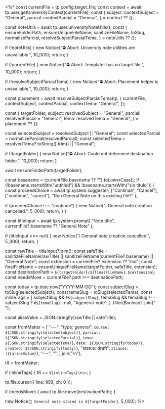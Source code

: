 <%*
const currentFile = tp.config.target_file;
const context = await tp.user.getUniversityContext(currentFile);
const {
  subject: contextSubject = "General",
  parcial: contextParcial = "General",
} = context ?? {};

const noteUtils = await tp.user.universityNoteUtils();
const {
  ensureFolderPath,
  ensureUniqueFileName,
  sanitizeFileName,
  toSlug,
  normalizeParcial,
  resolveSubjectParcialTema,
} = noteUtils ?? {};

if (!noteUtils) {
  new Notice("⛔️ Abort: University note utilities are unavailable.", 10_000);
  return;
}

if (!currentFile) {
  new Notice("⛔️ Abort: Templater has no target file.", 10_000);
  return;
}

if (!resolveSubjectParcialTema) {
  new Notice("⛔️ Abort: Placement helper is unavailable.", 10_000);
  return;
}

const placement = await resolveSubjectParcialTema(tp, {
  currentFile,
  contextSubject,
  contextParcial,
  contextTema: "General",
});

const {
  targetFolder,
  subject: resolvedSubject = "General",
  parcial: resolvedParcial = "General",
  tema: resolvedTema = "General",
} = placement ?? {};

const selectedSubject = resolvedSubject || "General";
const selectedParcial = normalizeParcial(resolvedParcial);
const selectedTema = resolvedTema?.toString().trim() || "General";

if (!targetFolder) {
  new Notice("⛔️ Abort: Could not determine destination folder.", 10_000);
  return;
}

await ensureFolderPath(targetFolder);

const basename = (currentFile.basename ?? "").toLowerCase();
if (!basename.startsWith("untitled") && !basename.startsWith("sin título")) {
  const proceedChoice = await tp.system.suggester(
    ["Continue", "Cancel"],
    ["continue", "cancel"],
    "Run General Note on this existing file?"
  );

  if (proceedChoice !== "continue") {
    new Notice("ℹ️ General note creation cancelled.", 5_000);
    return;
  }
}

const titleInput = await tp.system.prompt(
  "Note title",
  currentFile?.basename ?? "General Note"
);

if (titleInput === null) {
  new Notice("ℹ️ General note creation cancelled.", 5_000);
  return;
}

const rawTitle = titleInput?.trim();
const safeTitle =
  sanitizeFileName(rawTitle) ||
  sanitizeFileName(currentFile?.basename) ||
  "General Note";
const extension = currentFile?.extension ?? "md";
const finalFileName = ensureUniqueFileName(targetFolder, safeTitle, extension);
const destinationPath = `${targetFolder}/${finalFileName}.${extension}`;
const needsMove = currentFile?.path !== destinationPath;

const today = tp.date.now("YYYY-MM-DD");
const subjectSlug = toSlug(selectedSubject);
const temaSlug = toSlug(selectedTema);
const inlineTags =
  [
    subjectSlug && `#${subjectSlug}`,
    temaSlug && temaSlug !== subjectSlug ? `#${temaSlug}` : null,
    "#general-note",
  ]
    .filter(Boolean)
    .join(" ");

const aliasValue = JSON.stringify(rawTitle || safeTitle);

const frontMatter = [
  "---",
  "type: general",
  `course: ${JSON.stringify(selectedSubject)}`,
  `parcial: ${JSON.stringify(selectedParcial)}`,
  `tema: ${JSON.stringify(selectedTema)}`,
  `date: ${JSON.stringify(today)}`,
  `created: ${JSON.stringify(today)}`,
  "status: draft",
  `aliases: [${aliasValue}]`,
  "---",
  "",
].join("\n");

tR = frontMatter;

if (inlineTags) {
  tR += `${inlineTags}\n\n`;
}

tp.file.cursor({ line: 999, ch: 0 });

if (needsMove) {
  await tp.file.move(destinationPath);
}

new Notice(`📝 General note stored in ${targetFolder}`, 5_000);
%>
